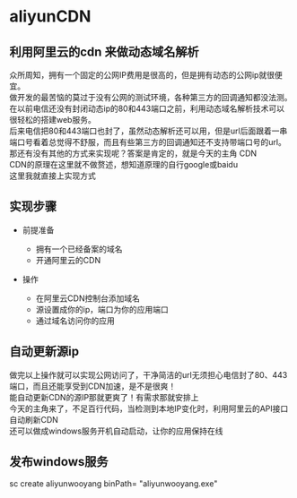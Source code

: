 # aliyunCDN
## 利用阿里云的cdn 来做动态域名解析

众所周知，拥有一个固定的公网IP费用是很高的，但是拥有动态的公网ip就很便宜。   
做开发的最苦恼的莫过于没有公网的测试环境，各种第三方的回调通知都没法测。  
在以前电信还没有封闭动态ip的80和443端口之前，利用动态域名解析技术可以很轻松的搭建web服务。  
后来电信把80和443端口也封了，虽然动态解析还可以用，但是url后面跟着一串端口号看着总觉得不舒服，而且有些第三方的回调通知还不支持带端口号的url。  
那还有没有其他的方式来实现呢？答案是肯定的，就是今天的主角 CDN  
CDN的原理在这里就不做赘述，想知道原理的自行google或baidu  
这里我就直接上实现方式
## 实现步骤
+ 前提准备
  + 拥有一个已经备案的域名
  + 开通阿里云的CDN
  
+ 操作
  + 在阿里云CDN控制台添加域名
  + 源设置成你的ip，端口为你的应用端口
  + 通过域名访问你的应用
  
## 自动更新源ip
做完以上操作就可以实现公网访问了，干净简洁的url无须担心电信封了80、443端口，而且还能享受到CDN加速，是不是很爽！  
能自动更新CDN的源IP那就更爽了！有需求那就安排上  
今天的主角来了，不足百行代码，当检测到本地IP变化时，利用阿里云的API接口自动刷新CDN  
还可以做成windows服务开机自动启动，让你的应用保持在线

## 发布windows服务
sc create aliyunwooyang binPath= "aliyunwooyang.exe"
